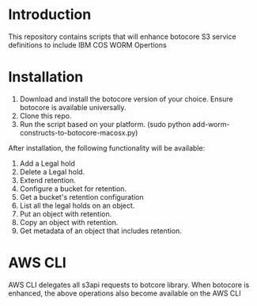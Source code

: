 # Introduction

This repository contains scripts that will enhance botocore S3 service definitions to include IBM COS WORM Opertions

# Installation

1. Download and install the botocore version of your choice. Ensure botocore is available universally.
2. Clone this repo.
3. Run the script based on your platform. (sudo python add-worm-constructs-to-botocore-macosx.py)


After installation, the following functionality will be available:

1. Add a Legal hold
2. Delete a Legal hold.
3. Extend retention.
4. Configure a bucket for retention.
5. Get a bucket's retention configuration
5. List all the legal holds on an object.
7. Put an object with retention.
8. Copy an object with retention.
9. Get metadata of an object that includes retention.

# AWS CLI

AWS CLI delegates all s3api requests to botcore library. When botocore is enhanced, the above operations also become available on the AWS CLI
 
